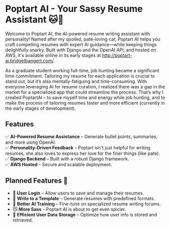 # Poptart AI - Your Sassy Resume Assistant 🐱💼  

Welcome to Poptart AI, the AI-powered resume writing assistant with personality! Named after my spoiled, pate-loving cat, Poptart AI helps you craft compelling resumes with expert AI guidance—while keeping things delightfully snarky. Built with Django and the OpenAI API, and hosted on AWS, it's available online in its early stages at http://poptart-ai.bridgetbangert.com/.

As a graduate student working full-time, job hunting became a significant time commitment. Tailoring my resume for each application is crucial to stand out, but it’s also mentally-fatiguing and time-consuming. With everyone leveraging AI for resume curation, I realized there was a gap in the market for a specialized app that could streamline the process. That’s why I created PoptartAI – to save myself time and energy while job hunting, and to make the process of tailoring resumes faster and more efficient (currently in the early stages of development).

## Features  
✅ **AI-Powered Resume Assistance** – Generate bullet points, summaries, and more using OpenAI.  
✅ **Personality-Driven Feedback** – Poptart isn't just helpful for writing resumes, she also loves to express her love for the finer things (like pate).  
✅ **Django Backend** – Built with a robust Django framework.  
✅ **AWS Hosted** – Secure and scalable deployment.  

## Planned Features 🚀  
- 🔐 **User Login** – Allow users to save and manage their resumes.  
- 📄 **Write to a Template** – Generate resumes with predefined formats.  
- 🧠 **Better AI Training** – Fine-tune on specialized resume writing forums.  
- 😼 **More Sass** – Poptart AI is about to get even spicier.  
- 💾 **Efficient User Data Storage** – Optimize how user info is stored and retrieved.  
